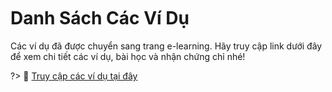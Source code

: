 <br>
<br>
<br>

# Danh Sách Các Ví Dụ

Các ví dụ đã được chuyển sang trang e-learning. Hãy truy cập link dưới đây để xem chi tiết các ví dụ, bài học và nhận chứng chỉ nhé!

?> 🔗 [Truy cập các ví dụ tại đây](https://academy.chipstack.vn/course/view.php?id=2)
